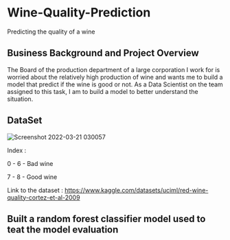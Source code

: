 # Wine-Quality-Prediction
Predicting the quality of a wine

## Business Background and Project Overview
The Board of the production department of a large corporation I work for is worried about the relatively high production of wine and wants me to build a model that predict if the wine is good or not. As a Data Scientist on the team assigned to this task, I am to build a model to better understand the situation.

## DataSet
![Screenshot 2022-03-21 030057](https://user-images.githubusercontent.com/67734700/159239702-2e90fa22-c7b1-4f5d-9ec6-87d88a0d3401.png)

Index :

0 - 6 - Bad wine

7 - 8 - Good wine

Link to the dataset : https://www.kaggle.com/datasets/uciml/red-wine-quality-cortez-et-al-2009


## Built a random forest classifier model used to teat the model evaluation
